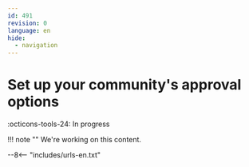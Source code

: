 ```yaml
---
id: 491
revision: 0
language: en
hide:
  - navigation
---
```


# Set up your community's approval options

 :octicons-tools-24: In progress

!!! note ""
     We're working on this content.

--8<-- "includes/urls-en.txt"
